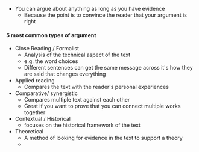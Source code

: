 - You can argue about anything as long as you have evidence
	- Because the point is to convince the reader that your argument is right 
#### 5 most common types of argument
- Close Reading / Formalist
	- Analysis of the technical aspect of the text
	- e.g. the word choices
	- Different sentences can get the same message across it's how they are said that changes everything
- Applied reading
	-  Compares the text with the reader's personal experiences
- Comparative/ synergistic 
	- Compares multiple text against each other
	- Great if you want to prove that you can connect multiple works together
- Contextual / Historical 
	- focuses on the historical framework of the text
- Theoretical
	- A method of looking for evidence in the text to support a theory 
	- 